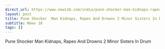 ```yaml
---
direct_url: https://www.news18.com/india/pune-shocker-man-kidnaps-rapes-and-drowns-2-minor-sisters-in-drum-9168993.html
layout: post
title: Pune Shocker  Man Kidnaps, Rapes And Drowns 2 Minor Sisters In Drum
subtitle: News 18
tags: []
---
```


Pune Shocker  Man Kidnaps, Rapes And Drowns 2 Minor Sisters In Drum
